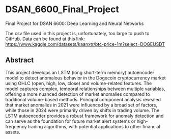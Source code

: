 # DSAN_6600_Final_Project
Final Project for DSAN 6600: Deep Learning and Neural Networks

The csv file used in this project is, unfortunately, too large to push to GitHub. Data can be found at this link: https://www.kaggle.com/datasets/kaanxtr/btc-price-1m?select=DOGEUSDT

## Abstract
This project develops an LSTM (long short-term memory) autoencoder model to detect anomalous behavior in the Dogecoin cryptocurrency market using OHLC (open, high, low, close) and volume-related features. The model captures complex, temporal relationships between multiple variables, offering a more nuanced detection of market anomalies compared to traditional volume-based methods. Principal component analysis revealed that market anomalies in 2021 were influenced by a broad set of factors, while those in 2024 were primarily driven by shifts in trading volume. The LSTM autoencoder provides a robust framework for anomaly detection and can serve as the foundation for future market alert systems or high-frequency trading algorithms, with potential applications to other financial assets.
